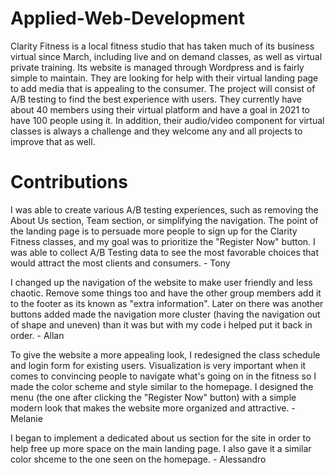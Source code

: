 # Applied-Web-Development
<!DOCTYPE html>
<html>
<head>
Clarity Fitness is a local fitness studio that has taken much of its business virtual since March, including live
and on demand classes, as well as virtual private training. Its website is managed through Wordpress and is
fairly simple to maintain. They are looking for help with their virtual landing page to add media that is appealing
to the consumer. The project will consist of A/B testing to find the best experience with users. They currently
have about 40 members using their virtual platform and have a goal in 2021 to have 100 people using it. In
addition, their audio/video component for virtual classes is always a challenge and they welcome any and all
projects to improve that as well.
</head>
<body>

<h1>Contributions</h1>
<p>I was able to create various A/B testing experiences, such as removing the About Us section, Team section, or simplifying the navigation. The point of the landing page is to persuade more people to sign up for the Clarity Fitness classes, and my goal was to prioritize the "Register Now" button. I was able to collect A/B Testing data to see the most favorable choices that would attract the most clients and consumers. - Tony</p>

<p>I changed up the navigation of the website to make user friendly and less chaotic. Remove some things too and have the other group members add it to the footer as its known as "extra information". Later on there was another buttons added made the navigation more cluster (having the navigation out of shape and uneven) than it was but with my code i helped put it back in order. - Allan</p>

<p>To give the website a more appealing look, I redesigned the class schedule and login form for existing users. Visualization is very important when it comes to convincing people to navigate what's going on in the fitness so I made the color scheme and style similar to the homepage. I designed the menu (the one after clicking the "Register Now" button) with a simple modern look that makes the website more organized and attractive. - Melanie </p>

<p>I began to implement a dedicated about us section for the site in order to help free up more space on the main landing page. I also gave it a similar color shceme to the one seen on the homepage. - Alessandro</p>

</body>
</html>
